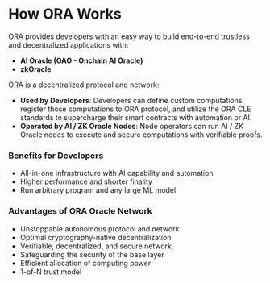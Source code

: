 # How ORA Works

ORA provides developers with an easy way to build end-to-end trustless and decentralized applications with:

* **AI Oracle (OAO - Onchain AI Oracle)**
* **zkOracle**

ORA is a decentralized protocol and network:

* **Used by Developers**: Developers can define custom computations, register those computations to ORA protocol, and utilize the ORA CLE standards to supercharge their smart contracts with automation or AI.
* **Operated by AI / ZK Oracle Nodes**: Node operators can run AI / ZK Oracle nodes to execute and secure computations with verifiable proofs.

### Benefits for Developers

* All-in-one infrastructure with AI capability and automation
* Higher performance and shorter finality
* Run arbitrary program and any large ML model

### Advantages of ORA Oracle Network

* Unstoppable autonomous protocol and network
* Optimal cryptography-native decentralization
* Verifiable, decentralized, and secure network
* Safeguarding the security of the base layer
* Efficient allocation of computing power
* 1-of-N trust model
